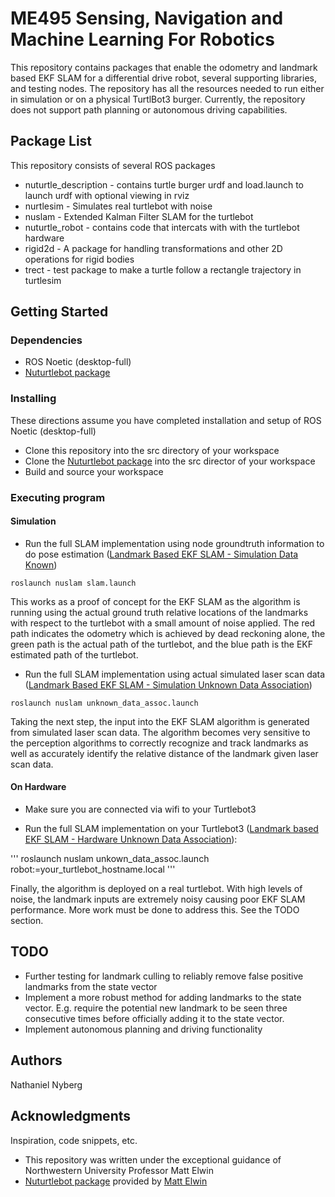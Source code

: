# ME495 Sensing, Navigation and Machine Learning For Robotics

This repository contains packages that enable the odometry and landmark based EKF SLAM for a differential drive robot, several supporting libraries, and testing nodes. The repository has all the resources needed to run either in simulation or on a physical TurtlBot3 burger. Currently, the repository does not support path planning or autonomous driving capabilities.

## Package List

This repository consists of several ROS packages
- nuturtle_description - contains turtle burger urdf and load.launch to launch urdf with optional viewing in rviz
- nurtlesim - Simulates real turtlebot with noise
- nuslam - Extended Kalman Filter SLAM for the turtlebot
- nuturtle_robot - contains code that intercats with with the turtlebot hardware
- rigid2d - A package for handling transformations and other 2D operations for rigid bodies
- trect - test package to make a turtle follow a rectangle trajectory in turtlesim

## Getting Started

### Dependencies

* ROS Noetic (desktop-full)
* [Nuturtlebot package](https://github.com/ME495-Navigation/nuturtlebot.git)

### Installing

These directions assume you have completed installation and setup of ROS Noetic (desktop-full)

* Clone this repository into the src directory of your workspace
* Clone the [Nuturtlebot package](https://github.com/ME495-Navigation/nuturtlebot.git) into the src director of your workspace
* Build and source your workspace

### Executing program

#### Simulation

* Run the full SLAM implementation using node groundtruth information to do pose estimation ([Landmark Based EKF SLAM - Simulation Data Known](https://youtu.be/KneLeDTZ0w8))
```
roslaunch nuslam slam.launch
```


This works as a proof of concept for the EKF SLAM as the algorithm is running using the actual ground truth relative locations of the landmarks with respect to the turtlebot with a small amount of noise applied. The red path indicates the odometry which is achieved by dead reckoning alone, the green path is the actual path of the turtlebot, and the blue path is the EKF estimated path of the turtlebot.

* Run the full SLAM implementation using actual simulated laser scan data ([Landmark Based EKF SLAM - Simulation Unknown Data Association](https://youtu.be/sqKf19MjhSI))
```
roslaunch nuslam unknown_data_assoc.launch
```

Taking the next step, the input into the EKF SLAM algorithm is generated from simulated laser scan data. The algorithm becomes very sensitive to the perception algorithms to correctly recognize and track landmarks as well as accurately identify the relative distance of the landmark given laser scan data.

#### On Hardware

* Make sure you are connected via wifi to your Turtlebot3

* Run the full SLAM implementation on your Turtlebot3 ([Landmark based EKF SLAM - Hardware Unknown Data Association](https://youtu.be/Q8GBbYuN-bo)):

'''
roslaunch nuslam unkown_data_assoc.launch robot:=your_turtlebot_hostname.local
'''

Finally, the algorithm is deployed on a real turtlebot. With high levels of noise, the landmark inputs are extremely noisy causing poor EKF SLAM performance. More work must be done to address this. See the TODO section.

## TODO

* Further testing for landmark culling to reliably remove false positive landmarks from the state vector
* Implement a more robust method for adding landmarks to the state vector. E.g. require the potential new landmark to be seen three consecutive times before officially adding it to the state vector.
* Implement autonomous planning and driving functionality

## Authors

Nathaniel Nyberg

## Acknowledgments

Inspiration, code snippets, etc.
* This repository was written under the exceptional guidance of Northwestern University Professor Matt Elwin
* [Nuturtlebot package](https://github.com/ME495-Navigation/nuturtlebot.git) provided by [Matt Elwin](https://github.com/m-elwin)



